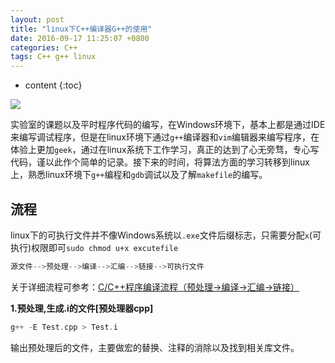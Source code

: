 ```yaml
---
layout: post
title: "linux下C++编译器G++的使用" 
date: 2016-09-17 11:25:07 +0800
categories: C++
tags: C++ g++ linux
---
```

* content
{:toc}

![](http://i.imgur.com/BdpX9tv.jpg)









实验室的课题以及平时程序代码的编写，在Windows环境下，基本上都是通过IDE来编写调试程序，但是在linux环境下通过`g++`编译器和`vim`编辑器来编写程序，在体验上更加`geek`，通过在linux系统下工作学习，真正的达到了心无旁骛，专心写代码，谨以此作个简单的记录。接下来的时间，将算法方面的学习转移到linux上，熟悉linux环境下`g++`编程和`gdb`调试以及了解`makefile`的编写。


## 流程 ##

linux下的可执行文件并不像Windows系统以`.exe`文件后缀标志，只需要分配`x`(可执行)权限即可`sudo chmod u+x excutefile`

```cpp
源文件-->预处理-->编译-->汇编-->链接-->可执行文件

```

关于详细流程可参考：[C/C++程序编译流程（预处理->编译->汇编->链接）](http://www.cnblogs.com/Lynn-Zhang/p/5377024.html)



**1.预处理,生成.i的文件[预处理器cpp]**

```cpp
g++ -E Test.cpp > Test.i 
```

输出预处理后的文件，主要做宏的替换、注释的消除以及找到相关库文件。





















